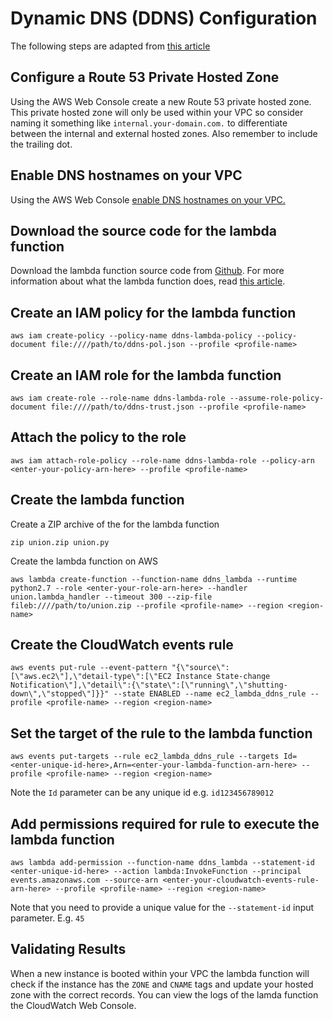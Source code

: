 # Dynamic DNS (DDNS) Configuration

The following steps are adapted from [this article](https://aws.amazon.com/blogs/compute/building-a-dynamic-dns-for-route-53-using-cloudwatch-events-and-lambda/)

## Configure a Route 53 Private Hosted Zone

Using the AWS Web Console create a new Route 53 private hosted zone. This private hosted zone will only be used within your VPC so consider naming it something like `internal.your-domain.com.` to differentiate between the internal and external hosted zones. Also remember to include the trailing dot.

## Enable DNS hostnames on your VPC

Using the AWS Web Console [enable DNS hostnames on your VPC.](http://docs.aws.amazon.com/AmazonVPC/latest/UserGuide/vpc-dns.html#vpc-dns-updating)

## Download the source code for the lambda function

Download the lambda function source code from [Github](https://github.com/awslabs/aws-lambda-ddns-function). For more information about what the lambda function does, read [this article](https://aws.amazon.com/blogs/compute/building-a-dynamic-dns-for-route-53-using-cloudwatch-events-and-lambda/).

## Create an IAM policy for the lambda function

```
aws iam create-policy --policy-name ddns-lambda-policy --policy-document file:////path/to/ddns-pol.json --profile <profile-name>
```

## Create an IAM role for the lambda function

```
aws iam create-role --role-name ddns-lambda-role --assume-role-policy-document file:////path/to/ddns-trust.json --profile <profile-name>
```

## Attach the policy to the role

```
aws iam attach-role-policy --role-name ddns-lambda-role --policy-arn <enter-your-policy-arn-here> --profile <profile-name>
```

## Create the lambda function

Create a ZIP archive of the for the lambda function

```
zip union.zip union.py
```

Create the lambda function on AWS

```
aws lambda create-function --function-name ddns_lambda --runtime python2.7 --role <enter-your-role-arn-here> --handler union.lambda_handler --timeout 300 --zip-file fileb:////path/to/union.zip --profile <profile-name> --region <region-name>
```

## Create the CloudWatch events rule

```
aws events put-rule --event-pattern "{\"source\":[\"aws.ec2\"],\"detail-type\":[\"EC2 Instance State-change Notification\"],\"detail\":{\"state\":[\"running\",\"shutting-down\",\"stopped\"]}}" --state ENABLED --name ec2_lambda_ddns_rule --profile <profile-name> --region <region-name>
```

## Set the target of the rule to the lambda function

```
aws events put-targets --rule ec2_lambda_ddns_rule --targets Id=<enter-unique-id-here>,Arn=<enter-your-lambda-function-arn-here> --profile <profile-name> --region <region-name>
```

Note the `Id` parameter can be any unique id e.g. `id123456789012`

## Add permissions required for rule to execute the lambda function

```
aws lambda add-permission --function-name ddns_lambda --statement-id <enter-unique-id-here> --action lambda:InvokeFunction --principal events.amazonaws.com --source-arn <enter-your-cloudwatch-events-rule-arn-here> --profile <profile-name> --region <region-name>
```

Note that you need to provide a unique value for the `--statement-id` input parameter. E.g. `45`

## Validating Results

When a new instance is booted within your VPC the lambda function will check if the instance has the `ZONE` and `CNAME` tags and update your hosted zone with the correct records. You can view the logs of the lamda function the CloudWatch Web Console.
